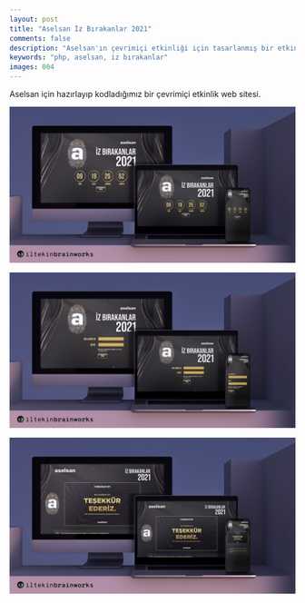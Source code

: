 ```yaml
---
layout: post
title: "Aselsan İz Bırakanlar 2021"
comments: false
description: "Aselsan'ın çevrimiçi etkinliği için tasarlanmış bir etkinlik web sitesi."
keywords: "php, aselsan, iz bırakanlar"
images: 004
---
```


Aselsan için hazırlayıp kodladığımız bir çevrimiçi etkinlik web sitesi.

![001](../assets/images/portfolio/004/001.jpg)

![002](../assets/images/portfolio/004/002.jpg)

![003](../assets/images/portfolio/004/003.jpg)